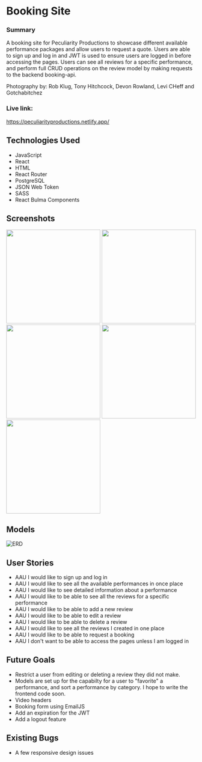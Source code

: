 # Booking Site 

### Summary 

A booking site for Peculiarity Productions to showcase different available performance packages and allow users to request a quote.  Users are able to sign up and log in and JWT is used to ensure users are logged in before accessing the pages. Users can see all reviews for a specific performance, and perform full CRUD operations on the review model by making requests to the backend booking-api. 

Photography by: Rob Klug, Tony Hitchcock, Devon Rowland, Levi CHeff and Gotchabitchez

### Live link:
https://peculiarityproductions.netlify.app/

## Technologies Used

- JavaScript
- React
- HTML
- React Router 
- PostgreSQL
- JSON Web Token
- SASS
- React Bulma Components

## Screenshots 

<img src="https://i.imgur.com/CY5xkxE.png" width="250"> 
<img src="https://i.imgur.com/fn6RivM.png" width="250"> 
<img src="https://i.imgur.com/tfDG5w1.png" width="250">
<img src="https://i.imgur.com/wcgnAvZ.png" width="250"> 
<img src="https://i.imgur.com/pV0KjAP.png" width="250"> 

## Models

<img src='https://i.imgur.com/TkhUQi0.png' alt='ERD'>

## User Stories 

- AAU I would like to sign up and log in 
- AAU I would like to see all the available performances in once place
- AAU I would like to see detailed information about a performance 
- AAU I would like to be able to see all the reviews for a specific performance
- AAU I would like to be able to add a new review
- AAU I would like to be able to edit a review
- AAU I would like to be able to delete a review 
- AAU I would like to see all the reviews I created in one place 
- AAU I would like to be able to request a booking 
- AAU I don't want to be able to access the pages unless I am logged in 

## Future Goals 

- Restrict a user from editing or deleting a review they did not make. 
- Models are set up for the capabilty for a user to "favorite" a performance, and sort a performance by category. I hope to write the frontend code soon.
- Video headers
- Booking form using EmailJS
- Add an expiration for the JWT
- Add a logout feature 

## Existing Bugs

- A few responsive design issues 


